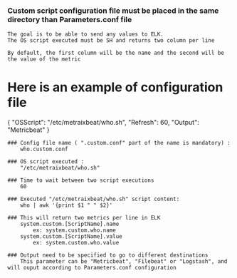### Custom script configuration file must be placed in the same directory than Parameters.conf file

	The goal is to be able to send any values to ELK.
	The OS script executed must be SH and returns two column per line

	By default, the first column will be the name and the second will be the value of the metric


# Here is an example of configuration file

{
	"OSScript": "/etc/metraixbeat/who.sh",
	"Refresh": 60,
	"Output": "Metricbeat"
}

	### Config file name ( ".custom.conf" part of the name is mandatory) :
		who.custom.conf
		
	### OS script executed :  	
		"/etc/metraixbeat/who.sh"
		
	### Time to wait between two script executions
		60
	
	### Executed "/etc/metraixbeat/who.sh" script content:
		who | awk '{print $1 " " $2}'

	### This will return two metrics per line in ELK
		system.custom.[ScriptName].name	
			ex: system.custom.who.name
		system.custom.[ScriptName].value	
			ex: system.custom.who.value
			
	### Output need to be specified to go to different destinations
	    This parameter can be "Metricbeat", "Filebeat" or "Logstash", and will ouput according to Parameters.conf configuration